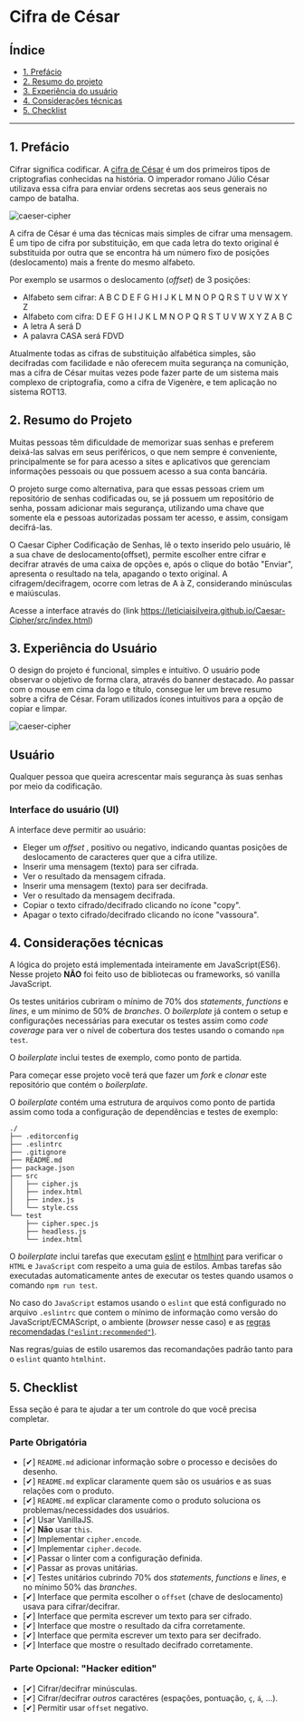 # Cifra de César

## Índice

* [1. Prefácio](#1-prefácio)
* [2. Resumo do projeto](#2-resumo-do-projeto)
* [3. Experiência do usuário](#3-experiência-do-usuário)
* [4. Considerações técnicas](#4-considerações-técnicas)
* [5. Checklist](#5-checklist)

***

## 1. Prefácio

Cifrar significa codificar. A [cifra de
César](https://pt.wikipedia.org/wiki/Cifra_de_C%C3%A9sar) é um dos primeiros
tipos de criptografias conhecidas na história. O imperador romano Júlio César
utilizava essa cifra para enviar ordens secretas aos seus generais no campo de
batalha.

![caeser-cipher](https://user-images.githubusercontent.com/11894994/60990999-07ffdb00-a320-11e9-87d0-b7c291bc4cd1.png)

A cifra de César é uma das técnicas mais simples de cifrar uma mensagem. É um
tipo de cifra por substituição, em que cada letra do texto original é
substituida por outra que se encontra há um número fixo de posições
(deslocamento) mais a frente do mesmo alfabeto.

Por exemplo se usarmos o deslocamento (_offset_) de 3 posições:

* Alfabeto sem cifrar: A B C D E F G H I J K L M N O P Q R S T U V W X Y Z
* Alfabeto com cifra:  D E F G H I J K L M N O P Q R S T U V W X Y Z A B C
* A letra A será D
* A palavra CASA será FDVD

Atualmente todas as cifras de substituição alfabética simples, são decifradas
com facilidade e não oferecem muita segurança na comunição, mas a cifra de César
muitas vezes pode fazer parte de um sistema mais complexo de criptografia, como
a cifra de Vigenère, e tem aplicação no sistema ROT13.

## 2. Resumo do Projeto
Muitas pessoas têm dificuldade de memorizar suas senhas e preferem deixá-las salvas em seus periféricos, o que nem sempre é conveniente, principalmente se for para acesso a sites e aplicativos que gerenciam informações pessoais ou que possuem acesso a sua conta bancária. 

O projeto surge como alternativa, para que essas pessoas criem um repositório de senhas codificadas ou, se já possuem um repositório de senha, possam adicionar mais segurança, utilizando uma chave que somente ela e pessoas autorizadas possam ter acesso, e assim, consigam decifrá-las.  

O Caesar Cipher Codificação de Senhas, lê o texto inserido pelo usuário, lê a sua chave de deslocamento(offset), permite escolher entre cifrar e decifrar através de uma caixa de opções e, após o clique do botão "Enviar", apresenta o resultado na tela, apagando o texto original. A cifragem/decifragem, ocorre com letras de A à Z, considerando minúsculas e maiúsculas. 
  
  Acesse a interface através do (link https://leticiaisilveira.github.io/Caesar-Cipher/src/index.html)

## 3. Experiência do Usuário

O design do projeto é funcional, simples e intuitivo. O usuário pode observar o objetivo de forma clara, através do banner destacado. Ao passar com o mouse em cima da logo e título, consegue ler um breve resumo sobre a cifra de César. 
Foram utilizados ícones intuitivos para a opção de copiar e limpar.

![caeser-cipher](https://github.com/LeticiaISilveira/SAP003-cipher/blob/master/tela-Cypher.png)
## Usuário
Qualquer pessoa que queira acrescentar mais segurança às suas senhas por meio da codificação. 


### Interface do usuário (UI)

A interface deve permitir ao usuário:

* Eleger um _offset_ , positivo ou negativo, indicando quantas posições de deslocamento de caracteres quer que a cifra utilize.
* Inserir uma mensagem (texto) para ser cifrada.
* Ver o resultado da mensagem cifrada.
* Inserir uma mensagem (texto) para ser decifrada.
* Ver o resultado da mensagem decifrada.
* Copiar o texto cifrado/decifrado clicando no ícone "copy".
* Apagar o texto cifrado/decifrado clicando no ícone "vassoura".


## 4. Considerações técnicas

A lógica do projeto está implementada inteiramente em JavaScript(ES6).
Nesse projeto **NÃO** foi feito uso de bibliotecas ou frameworks, só vanilla
JavaScript.

Os testes unitários cubriram o mínimo de 70% dos _statements_, _functions_
e _lines_, e um mínimo de 50% de _branches_. O _boilerplate_ já contem o setup e
configurações necessárias para executar os testes assim como _code coverage_
para ver o nível de cobertura dos testes usando o comando `npm test`.

O _boilerplate_ inclui testes de exemplo, como ponto de partida.

Para começar esse projeto você terá que fazer um _fork_ e _clonar_ este
repositório que contém o _boilerplate_.

O _boilerplate_ contém uma estrutura de arquivos como ponto de partida assim
como toda a configuração de dependências e testes de exemplo:

```text
./
├── .editorconfig
├── .eslintrc
├── .gitignore
├── README.md
├── package.json
├── src
│   ├── cipher.js
│   ├── index.html
│   ├── index.js
│   └── style.css
└── test
    ├── cipher.spec.js
    ├── headless.js
    └── index.html
```

O _boilerplate_ inclui tarefas que executam [eslint](https://eslint.org/) e
[htmlhint](https://github.com/yaniswang/HTMLHint) para verificar o `HTML` e
`JavaScript` com respeito a uma guia de estilos. Ambas tarefas são executadas
automaticamente antes de executar os testes quando usamos o comando `npm run
test`.

No caso do `JavaScript` estamos usando o `eslint` que está configurado no
arquivo `.eslintrc` que contem o mínimo de informação como versão do
JavaScript/ECMAScript, o ambiente (_browser_ nesse caso) e as [regras
recomendadas (`"eslint:recommended"`)](https://eslint.org/docs/rules/).

Nas regras/guias de estilo usaremos das recomandações padrão tanto para o
`eslint` quanto `htmlhint`.


##  5. Checklist

Essa seção é para te ajudar a ter um controle do que você precisa completar.

### Parte Obrigatória

* [✔] `README.md` adicionar informação sobre o processo e decisões do desenho.
* [✔] `README.md` explicar claramente quem são os usuários e as suas relações
  com o produto.
* [✔] `README.md` explicar claramente como o produto soluciona os
  problemas/necessidades dos usuários.
* [✔] Usar VanillaJS.
* [✔] **Não** usar `this`.
* [✔] Implementar `cipher.encode`.
* [✔] Implementar `cipher.decode`.
* [✔] Passar o linter com a configuração definida.
* [✔] Passar as provas unitárias.
* [✔] Testes unitários cubrindo 70% dos _statements_, _functions_ e _lines_, e
  no mínimo 50% das _branches_.
* [✔] Interface que permita escolher o `offset` (chave de deslocamento) usava
  para cifrar/decifrar.
* [✔] Interface que permita escrever um texto para ser cifrado.
* [✔] Interface que mostre o resultado da cifra corretamente.
* [✔] Interface que permita escrever um texto para ser decifrado.
* [✔] Interface que mostre o resultado decifrado corretamente.

### Parte Opcional: "Hacker edition"

* [✔] Cifrar/decifrar minúsculas.
* [✔] Cifrar/decifrar _outros_ caractéres (espações, pontuação, `ç`, `á`, ...).
* [✔] Permitir usar `offset` negativo.
